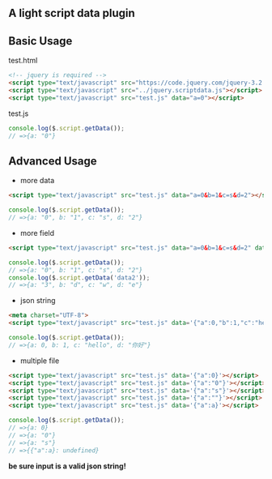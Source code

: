 ## A light script data plugin

## Basic Usage

test.html
```html
<!-- jquery is required -->
<script type="text/javascript" src="https://code.jquery.com/jquery-3.2.1.min.js"></script>
<script type="text/javascript" src="../jquery.scriptdata.js"></script>
<script type="text/javascript" src="test.js" data="a=0"></script>
```

test.js
```javascript
console.log($.script.getData());
// =>{a: "0"}
```

## Advanced Usage

- more data
```html
<script type="text/javascript" src="test.js" data="a=0&b=1&c=s&d=2"></script>
```
```javascript
console.log($.script.getData());
// =>{a: "0", b: "1", c: "s", d: "2"}
```

- more field
```html
<script type="text/javascript" src="test.js" data="a=0&b=1&c=s&d=2" data2="a=3&b=d&c=w&d=e"></script>
```
```javascript
console.log($.script.getData());
// =>{a: "0", b: "1", c: "s", d: "2"}
console.log($.script.getData('data2'));
// =>{a: "3", b: "d", c: "w", d: "e"}
```

- json string
```html
<meta charset="UTF-8">
<script type="text/javascript" src="test.js" data='{"a":0,"b":1,"c":"hello","d":"你好"}'></script>
```
```javascript
console.log($.script.getData());
// =>{a: 0, b: 1, c: "hello", d: "你好"}
```

- multiple file
```html
<script type="text/javascript" src="test.js" data='{"a":0}'></script>
<script type="text/javascript" src="test.js" data='{"a":"0"}'></script>
<script type="text/javascript" src="test.js" data='{"a":"s"}'></script>
<script type="text/javascript" src="test.js" data='{"a":""}'></script>
<script type="text/javascript" src="test.js" data='{"a":a}'></script>
```
```javascript
console.log($.script.getData());
// =>{a: 0}
// =>{a: "0"}
// =>{a: "s"}
// =>{{"a":a}: undefined}
```
**be sure input is a valid json string!**
